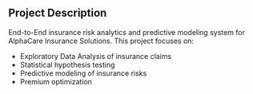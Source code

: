 ## Project Description
End-to-End insurance risk analytics and predictive modeling system for AlphaCare Insurance Solutions. This project focuses on:

- Exploratory Data Analysis of insurance claims
- Statistical hypothesis testing
- Predictive modeling of insurance risks
- Premium optimization
